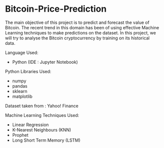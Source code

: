 # Bitcoin-Price-Prediction
The main objective of this project is to predict and forecast the value of Bitcoin. The recent trend in this domain has been of using effective Machine Learning techniques to make predictions on the dataset. 
In this project, we will try to analyse the Bitcoin cryptocurrency by training on its historical data.

Language Used:
* Python (IDE : Jupyter Notebook)

Python Libraries Used:
* numpy
* pandas
* sklearn
* matplotlib

Dataset taken from : Yahoo! Finance

Machine Learning Techniques Used:
* Linear Regression
* K-Nearest Neighbours (KNN)
* Prophet
* Long Short Term Memory (LSTM)
